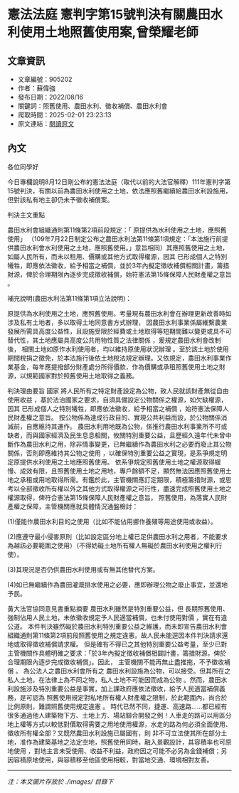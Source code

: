 # 憲法法庭 憲判字第15號判決有關農田水利使用土地照舊使用案,曾榮耀老師

## 文章資訊
- 文章編號：905202
- 作者：蘇偉強
- 發布日期：2022/08/16
- 關鍵詞：照舊使用、農田水利、徵收補償、農田水利會
- 爬取時間：2025-02-01 23:23:13
- 原文連結：[閱讀原文](https://real-estate.get.com.tw/Columns/detail.aspx?no=905202)

## 內文


各位同學好


今日專欄說明8月12日剛公布的憲法法庭（取代以前的大法官解釋）111年憲判字第15號判決，有關以前為農田水利使用之土地，依法應照舊繼續給農田水利設施用，但對該私有地主卻仍未予徵收補償案。


判決主文重點


農田水利會組織通則第11條第2項前段規定：「
原提供為水利使用之土地，應照舊使用」
（109年7月22日制定公布之農田水利法第11條第1項規定：「本法施行前提供農田水利會水利使用之土地，應照舊使用。」意旨相同）其應照舊使用之土地，如屬人民所有，而未以租用、價購或其他方式取得權源，因其
已形成個人之特別犧牲，即應依法徵收，給予相當之補償，並於3年內擬定徵收補償相關計畫，籌措財源，俾於合理期限內逐步完成徵收補償，始符憲法第15條保障人民財產權之意旨
。




補充說明(農田水利法第11條第1項立法說明)：


原提供為水利使用之土地，應照舊使用。考量現有農田水利會在辦理更新改善時如涉及私有土地者，多以取得土地同意書方式辦理，
因農田水利事業係屬維繫農業發展所需具高度公益性，且設施受限於經費或土地取得等短期間難以變更或具不可替代性，其土地應屬具高度公共用物性質之法律關係
，爰規定農田水利會改制後，
相關土地如原作水利使用者，均以維持原使用狀況辦理
。至於該土地於使用期間稅捐之徵免，於本法施行後依土地稅法規定辦理。又依規定，農田水利事業作業基金，每年應提撥部分財產處分所得價款，作為價購或承租照舊使用土地之財源，以規範國家對於照舊使用土地取得之義務。


判決理由要旨
國家
將人民所有之特定財產設定為公物，致人民就該財產無從自由使用收益
，基於法治國家之要求，自須具備設定公物關係之權源，如欠缺權源，因其
已形成個人之特別犧牲，即應依法徵收，給予相當之補償
，始符憲法保障人民財產權之意旨。
按公物係為達成行政目的、實現公共利益而設，於公物關係消滅前，自應維持其運作。
農田水利用地既為公物，係推行農田水利事業所不可或缺者，而與國家經濟及民生息息相關，攸關特別重要公益，且歷經久遠年代未曾中斷作為農田水利之用，除非情事變更，已無繼續作為農田水利之必要而廢止其公物關係，否則即應維持其公物之使用
，以確保特別重要公益之實現，是系爭規定明定原提供水利使用之土地應照舊使用。
依系爭規定照舊使用土地之權源取得緩慢、成效有限，且照舊使用土地之用地，專戶餘額不足，顯然無法因應照舊使用土地之承租或用地取得所需。有鑑於此，主管機關應訂定期限，積極籌措財源，或思考以全部徵收所有權以外之其他方式取得權源之可行性，盡速完成照舊使用土地之權源取得，俾符合憲法第15條保障人民財產權之意旨。
照舊使用，為落實人民財產權之保障，主管機關應就具體情況通盤檢討：


(1)僅能作農田水利目的之使用（比如不能佔用挪作養殖等用途使用或收益）。


(2)應遵守最小侵害原則（比如設定區分地上權已足供農田水利之用者，不能要求為越該必要範圍之使用）（不得妨礙土地所有權人無礙於農田水利使用之權利行使）。


(3)其現況是否仍供農田水利使用或有無其他替代方案。


(4)如已無繼續作為農田灌溉排水使用之必要，應即辦理公物之廢止事宜，並還地予民。


黃大法官協同意見書重點摘要
農田水利雖然是特別重要公益，但
長期照舊使用、強制佔用人民土地，未依徵收規定予人民適當補償，也未付使用對價
，實在有違公道。
本件判決雖然礙於農田水利特別重要公益之維護，而未即宣告農田水利會組織通則第11條第2項前段照舊使用之規定違憲。故人民未能逕因本件判決請求還地或取得徵收補償請求權。
但是確有不得已之其他特別重要公益考量，至少已對主管機關作具體明確之要求：「於3年內擬定徵收補償相闢計畫，籌措財源，俾於合理期限內逐步完成徵收補償」。因此，
主管機關不能再無止盡推拖，不予徵收補償
。
為公法人之農田水利會所有之
農田水利設施為公物，可以接受。但其所在之私人土地，在法律上為不同之物，私人土地不可能因而成為公物
。然而，農田水利設施涉及特別重要公益是事實，加上課政府應依法徵收，給予人民適當補償義務，是可認為
照舊使用規定對私地所有權人財產權之限制，於此範圍內，尚合於比例原則，難謂照舊使用規定違憲
。
時代已然不同，捷運、高速路……都已經有很多通過他人建築物下方、土地上方、場站聯合開發之例！人車走的路可以用區分地上權等方式以較低對價取得需要之用地使用權源，水走的路為何必須全面使用、徵收所有權全部？又既然農田水利設施已屬國有，則
非不可立法使其所在部分土地，准作為建築基地之法定空地，照舊使用同時，融入景觀設計，其容積率也可原地使用
，對地主言未受使用、收益不利益，政府因之可能不必另為金錢補償；另因容積原地使用，與容積移至他區使用相較，對當地交通、環境相對友善。

---
*注：本文圖片存放於 ./images/ 目錄下*
